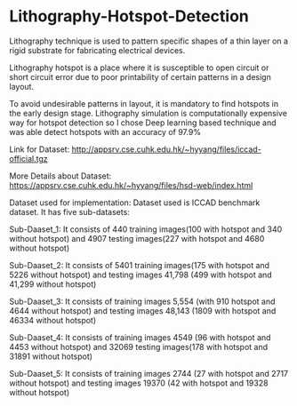 # Lithography-Hotspot-Detection

Lithography technique is used to pattern specific shapes of a thin layer on a rigid substrate for fabricating electrical devices.

Lithography hotspot is a place where it is susceptible to open circuit or short circuit error due to poor printability of certain patterns in a design layout. 

To avoid undesirable patterns in layout, it is mandatory to find hotspots in the early design stage. 
Lithography simulation is computationally expensive way for hotspot detection so I chose Deep learning based technique and was able detect hotspots with an accuracy of 97.9%

Link for Dataset: http://appsrv.cse.cuhk.edu.hk/~hyyang/files/iccad-official.tgz

More Details about Dataset: https://appsrv.cse.cuhk.edu.hk/~hyyang/files/hsd-web/index.html

Dataset used for implementation:
Dataset used is ICCAD benchmark dataset. It has five sub-datasets:

Sub-Daaset_1: It consists of 440 training images(100 with hotspot and 340 without hotspot) and  4907 testing images(227 with hotspot and 4680 without hotspot)

Sub-Daaset_2: It consists of 5401 training images(175 with hotspot and 5226 without hotspot) and  testing images 41,798 (499 with hotspot and 41,299 without hotspot)

Sub-Daaset_3: It consists of training images 5,554 (with 910 hotspot and 4644 without hotspot) and  testing images 48,143 (1809 with hotspot and 46334 without hotspot)

Sub-Daaset_4: It consists of training images 4549 (96 with hotspot and 4453 without hotspot) and  32069 testing images(178 with hotspot and 31891 without hotspot)

Sub-Daaset_5: It consists of training images 2744 (27 with hotspot and 2717 without hotspot) and  testing images 19370 (42 with hotspot and 19328 without hotspot)



